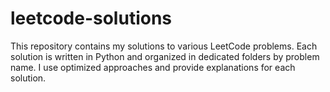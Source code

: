 # leetcode-solutions
This repository contains my solutions to various LeetCode problems. Each solution is written in Python and organized in dedicated folders by problem name. I use optimized approaches and provide explanations for each solution.
